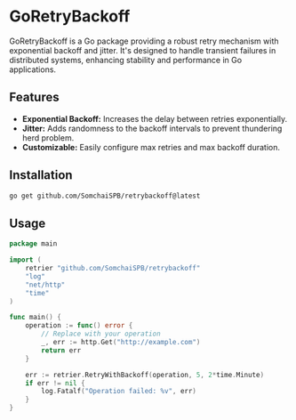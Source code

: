 # GoRetryBackoff

GoRetryBackoff is a Go package providing a robust retry mechanism with exponential backoff and jitter. It's designed to handle transient failures in distributed systems, enhancing stability and performance in Go applications.

## Features

- **Exponential Backoff:** Increases the delay between retries exponentially.
- **Jitter:** Adds randomness to the backoff intervals to prevent thundering herd problem.
- **Customizable:** Easily configure max retries and max backoff duration.

## Installation

```bash
go get github.com/SomchaiSPB/retrybackoff@latest
```

## Usage

```go
package main

import (
    retrier "github.com/SomchaiSPB/retrybackoff"
    "log"
    "net/http"
    "time"
)

func main() {
    operation := func() error {
        // Replace with your operation
        _, err := http.Get("http://example.com")
        return err
    }

    err := retrier.RetryWithBackoff(operation, 5, 2*time.Minute)
    if err != nil {
        log.Fatalf("Operation failed: %v", err)
    }
}
```